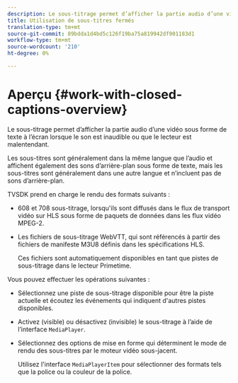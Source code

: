```yaml
---
description: Le sous-titrage permet d’afficher la partie audio d’une vidéo sous forme de texte à l’écran lorsque le son est inaudible ou que le lecteur est malentendant.
title: Utilisation de sous-titres fermés
translation-type: tm+mt
source-git-commit: 89bdda1d4bd5c126f19ba75a819942df901183d1
workflow-type: tm+mt
source-wordcount: '210'
ht-degree: 0%

---
```



# Aperçu {#work-with-closed-captions-overview}

Le sous-titrage permet d’afficher la partie audio d’une vidéo sous forme de texte à l’écran lorsque le son est inaudible ou que le lecteur est malentendant.

Les sous-titres sont généralement dans la même langue que l’audio et affichent également des sons d’arrière-plan sous forme de texte, mais les sous-titres sont généralement dans une autre langue et n’incluent pas de sons d’arrière-plan.

TVSDK prend en charge le rendu des formats suivants :

* 608 et 708 sous-titrage, lorsqu&#39;ils sont diffusés dans le flux de transport vidéo sur HLS sous forme de paquets de données dans les flux vidéo MPEG-2.
* Les fichiers de sous-titrage WebVTT, qui sont référencés à partir des fichiers de manifeste M3U8 définis dans les spécifications HLS.

   Ces fichiers sont automatiquement disponibles en tant que pistes de sous-titrage dans le lecteur Primetime.

Vous pouvez effectuer les opérations suivantes :

* Sélectionnez une piste de sous-titrage disponible pour être la piste actuelle et écoutez les événements qui indiquent d&#39;autres pistes disponibles.
* Activez (visible) ou désactivez (invisible) le sous-titrage à l’aide de l’interface `MediaPlayer`.
* Sélectionnez des options de mise en forme qui déterminent le mode de rendu des sous-titres par le moteur vidéo sous-jacent.

   Utilisez l&#39;interface `MediaPlayerItem` pour sélectionner des formats tels que la police ou la couleur de la police.


